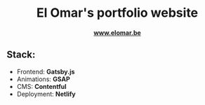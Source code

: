 <h1 align="center">
  El Omar's portfolio website
  
</h1>
<h4 align="center"><a href="https://www.elomar.be/">www.elomar.be</a></h4>

<h2>Stack:</h2>

<ul>
  <li>Frontend: <strong>Gatsby.js</strong></li>
  <li>Animations: <strong>GSAP</strong></li>
  <li>CMS: <strong>Contentful</strong></li>
  <li>Deployment: <strong>Netlify</strong></li>
</ul>
